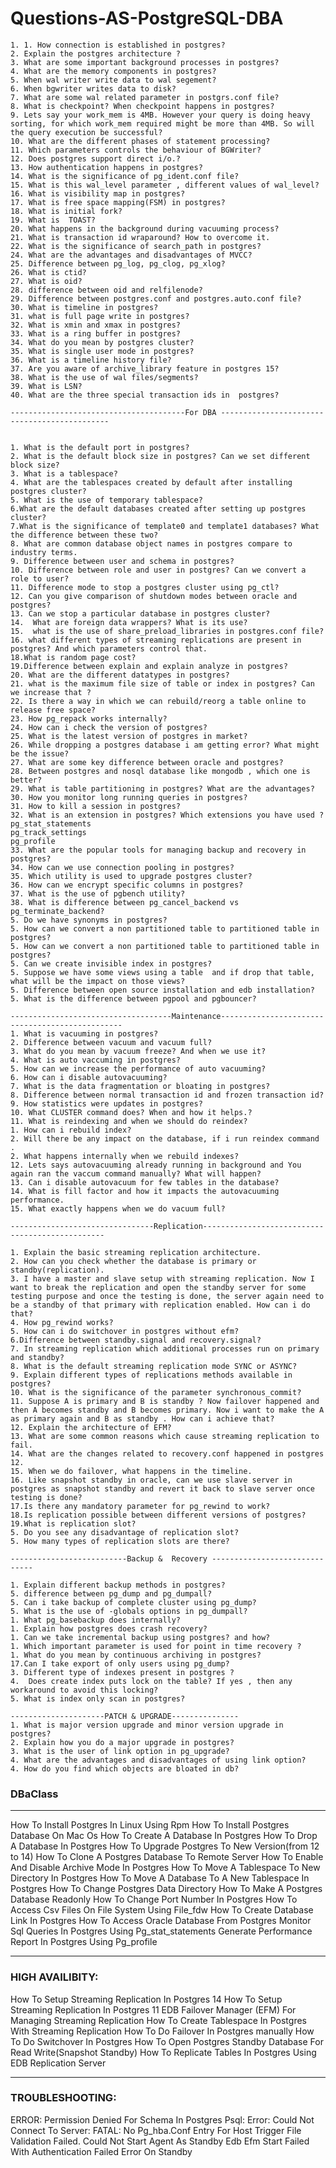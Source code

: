 # Questions-AS-PostgreSQL-DBA

```
1. 1. How connection is established in postgres?
2. Explain the postgres architecture ?
3. What are some important background processes in postgres?
4. What are the memory components in postgres?
5. When wal writer write data to wal segement?
6. When bgwriter writes data to disk?
7. What are some wal related parameter in postgrs.conf file? 
8. What is checkpoint? When checkpoint happens in postgres?
9. Lets say your work_mem is 4MB. However your query is doing heavy sorting, for which work_mem required might be more than 4MB. So will the query execution be successful?
10. What are the different phases of statement processing?
11. Which parameters controls the behaviour of BGWriter?
12. Does postgres support direct i/o.?
13. How authentication happens in postgres?
14. What is the significance of pg_ident.conf file?
15. What is this wal_level parameter , different values of wal_level?
16. What is visibility map in postgres?
17. What is free space mapping(FSM) in postgres?
18. What is initial fork?
19. What is  TOAST?
20. What happens in the background during vacuuming process?
21. What is transaction id wraparound? How to overcome it.
22. What is the significance of search_path in postgres?
24. What are the advantages and disadvantages of MVCC?
25. Difference between pg_log, pg_clog, pg_xlog?
26. What is ctid?
27. What is oid?
28. difference between oid and relfilenode?
29. Difference between postgres.conf and postgres.auto.conf file?
30. What is timeline in postgres?
31. what is full page write in postgres?
32. What is xmin and xmax in postgres?
33. What is a ring buffer in postgres?
34. What do you mean by postgres cluster?
35. What is single user mode in postgres?
36. What is a timeline history file?
37. Are you aware of archive_library feature in postgres 15?
38. What is the use of wal files/segments?
39. What is LSN?
40. What are the three special transaction ids in  postgres?

---------------------------------------For DBA ---------------------------------------------


1. What is the default port in postgres?
2. What is the default block size in postgres? Can we set different block size?
3. What is a tablespace?
4. What are the tablespaces created by default after installing postgres cluster?
5. What is the use of temporary tablespace? 
6.What are the default databases created after setting up postgres cluster? 
7.What is the significance of template0 and template1 databases? What the difference between these two?
8. What are common database object names in postgres compare to industry terms.
9. Difference between user and schema in postgres?
10. Difference between role and user in postgres? Can we convert a role to user?
11. Difference mode to stop a postgres cluster using pg_ctl?
12. Can you give comparison of shutdown modes between oracle and postgres?
13. Can we stop a particular database in postgres cluster?
14.  What are foreign data wrappers? What is its use?
15.  what is the use of share_preload_libraries in postgres.conf file?
16. what different types of streaming replications are present in postgres? And which parameters control that.
18.What is random page cost?
19.Difference between explain and explain analyze in postgres?
20. What are the different datatypes in postgres?
21. what is the maximum file size of table or index in postgres? Can we increase that ?
22. Is there a way in which we can rebuild/reorg a table online to release free space?
23. How pg_repack works internally?
24. How can i check the version of postgres?
25. What is the latest version of postgres in market?
26. While dropping a postgres database i am getting error? What might be the issue?
27. What are some key difference between oracle and postgres?
28. Between postgres and nosql database like mongodb , which one is better?
29. What is table partitioning in postgres? What are the advantages?
30. How you monitor long running queries in postgres?
31. How to kill a session in postgres?
32. What is an extension in postgres? Which extensions you have used ?
pg_stat_statements
pg_track_settings
pg_profile
33. What are the popular tools for managing backup and recovery in postgres?
34. How can we use connection pooling in postgres?
35. Which utility is used to upgrade postgres cluster?
36. How can we encrypt specific columns in postgres?
37. What is the use of pgbench utility?
38. What is difference between pg_cancel_backend vs pg_terminate_backend?
5. Do we have synonyms in postgres?
5. How can we convert a non partitioned table to partitioned table in postgres?
5. How can we convert a non partitioned table to partitioned table in postgres?
5. Can we create invisible index in postgres?
5. Suppose we have some views using a table  and if drop that table, what will be the impact on those views?
5. Difference between open source installation and edb installation?
5. What is the difference between pgpool and pgbouncer?

------------------------------------Maintenance------------------------------------------------
1. What is vacuuming in postgres?
2. Difference between vacuum and vacuum full?
3. What do you mean by vacuum freeze? And when we use it?
4. What is auto vaccuming in postgres?
5. How can we increase the performance of auto vacuuming?
6. How can i disable autovacuuming?
7. What is the data fragmentation or bloating in postgres?
8. Difference between normal transaction id and frozen transaction id?
9. How statistics were updates in postgres?
10. What CLUSTER command does? When and how it helps.?
11. What is reindexing and when we should do reindex?
1. How can i rebuild index?
2. Will there be any impact on the database, if i run reindex command .
2. What happens internally when we rebuild indexes?
12. Lets says autovacuuming already running in background and You again ran the vaccum command manually? What will happen?
13. Can i disable autovacuum for few tables in the database?
14. What is fill factor and how it impacts the autovacuuming performance.
15. What exactly happens when we do vacuum full?

--------------------------------Replication------------------------------------------------

1. Explain the basic streaming replication architecture.
2. How can you check whether the database is primary or standby(replication).
3. I have a master and slave setup with streaming replication. Now I want to break the replication and open the standby server for some testing purpose and once the testing is done, the server again need to be a standby of that primary with replication enabled. How can i do that?
4. How pg_rewind works?
5. How can i do switchover in postgres without efm?
6.Difference between standby.signal and recovery.signal?
7. In streaming replication which additional processes run on primary and standby?
8. What is the default streaming replication mode SYNC or ASYNC?
9. Explain different types of replications methods available in postgres?
10. What is the significance of the parameter synchronous_commit?
11. Suppose A is primary and B is standby ? Now failover happened and then A becomes standby and B becomes primary. Now i want to make the A as primary again and B as standby . How can i achieve that?
12. Explain the architecture of EFM?
13. What are some common reasons which cause streaming replication to fail.
14. What are the changes related to recovery.conf happened in postgres 12.
15. When we do failover, what happens in the timeline.
16. Like snapshot standby in oracle, can we use slave server in postgres as snapshot standby and revert it back to slave server once testing is done?
17.Is there any mandatory parameter for pg_rewind to work?
18.Is replication possible between different versions of postgres?
19.What is replication slot?
5. Do you see any disadvantage of replication slot?
5. How many types of replication slots are there?

--------------------------Backup &  Recovery ------------------------------

1. Explain different backup methods in postgres?
5. difference between pg_dump and pg_dumpall?
5. Can i take backup of complete cluster using pg_dump?
5. What is the use of -globals options in pg_dumpall?
1. What pg_basebackup does internally?
1. Explain how postgres does crash recovery?
1. Can we take incremental backup using postgres? and how?
1. Which important parameter is used for point in time recovery ?
1. What do you mean by continuous archiving in postgres?
17.Can I take export of only users using pg_dump?
3. Different type of indexes present in postgres ?
4.  Does create index puts lock on the table? If yes , then any workaround to avoid this locking?
5. What is index only scan in postgres?

---------------------PATCH & UPGRADE---------------
1. What is major version upgrade and minor version upgrade in postgres?
2. Explain how you do a major upgrade in postgres?
3. What is the user of link option in pg_upgrade?
4. What are the advantages and disadvantages of using link option?
4. How do you find which objects are bloated in db?
```
### DBaClass
---------------------
How To Install Postgres In Linux Using Rpm
How To Install Postgres Database On Mac Os
How To Create A Database In Postgres
How To Drop A Database In Postgres
How To Upgrade Postgres To New Version(from 12 to 14) 
How To Clone A Postgres Database To Remote Server
How To Enable And Disable Archive Mode In Postgres
How To Move A Tablespace To New Directory In Postgres
How To Move A Database To A New Tablespace In Postgres
How To Change Postgres Data Directory
How To Make A Postgres Database Readonly
How To Change Port Number In Postgres
How To Access Csv Files On File System Using File_fdw
How To Create Database Link In Postgres
How To Access Oracle Database From Postgres
Monitor Sql Queries In Postgres Using Pg_stat_statements
Generate Performance Report In Postgres Using Pg_profile

-----------------

### HIGH AVAILIBITY:
How To Setup Streaming Replication In Postgres 14
How To Setup Streaming Replication In Postgres 11
EDB Failover Manager (EFM) For Managing Streaming Replication
How To Create Tablespace In Postgres With Streaming Replication
How To Do Failover In Postgres manually
How To Do Switchover In Postgres
How To Open Postgres Standby Database For Read Write(Snapshot Standby)
How To Replicate Tables In Postgres Using EDB Replication Server

---
### TROUBLESHOOTING:
ERROR: Permission Denied For Schema In Postgres
Psql: Error: Could Not Connect To Server: FATAL: No Pg_hba.Conf Entry For Host
Trigger File Validation Failed. Could Not Start Agent As Standby
Edb Efm Start Failed With Authentication Failed Error On Standby

